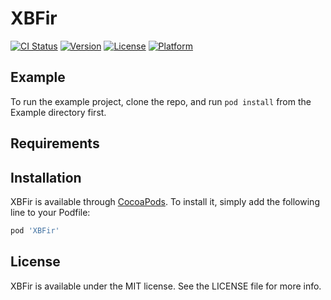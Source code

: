 # XBFir

[![CI Status](https://img.shields.io/travis/LiuSky/XBFir.svg?style=flat)](https://travis-ci.org/Sky/XBFir)
[![Version](https://img.shields.io/cocoapods/v/XBFir.svg?style=flat)](https://cocoapods.org/pods/XBFir)
[![License](https://img.shields.io/cocoapods/l/XBFir.svg?style=flat)](https://cocoapods.org/pods/XBFir)
[![Platform](https://img.shields.io/cocoapods/p/XBFir.svg?style=flat)](https://cocoapods.org/pods/XBFir)

## Example

To run the example project, clone the repo, and run `pod install` from the Example directory first.

## Requirements

## Installation

XBFir is available through [CocoaPods](https://cocoapods.org). To install
it, simply add the following line to your Podfile:

```ruby
pod 'XBFir'
```

## License

XBFir is available under the MIT license. See the LICENSE file for more info.
